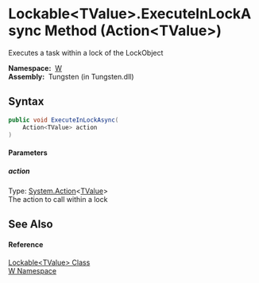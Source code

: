 Lockable&lt;TValue>.ExecuteInLockAsync Method (Action&lt;TValue>)
=================================================================
  Executes a task within a lock of the LockObject

  **Namespace:**  [W][1]  
  **Assembly:**  Tungsten (in Tungsten.dll)

Syntax
------

```csharp
public void ExecuteInLockAsync(
	Action<TValue> action
)
```

#### Parameters

##### *action*
Type: [System.Action][2]&lt;[TValue][3]>  
The action to call within a lock


See Also
--------

#### Reference
[Lockable&lt;TValue> Class][3]  
[W Namespace][1]  

[1]: ../README.md
[2]: http://msdn.microsoft.com/en-us/library/018hxwa8
[3]: README.md
